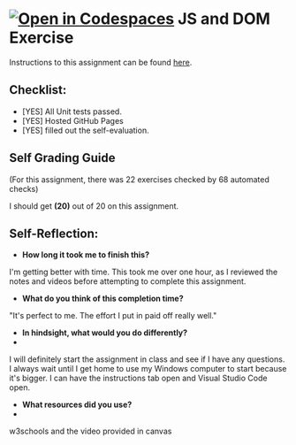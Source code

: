[![Open in Codespaces](https://classroom.github.com/assets/launch-codespace-7f7980b617ed060a017424585567c406b6ee15c891e84e1186181d67ecf80aa0.svg)](https://classroom.github.com/open-in-codespaces?assignment_repo_id=13611039)
JS and DOM Exercise
===================================

Instructions to this assignment can be found [here](https://it3049c.github.io/Material/Assignments/2.JavaScript_Exercises/).

## Checklist:
- [YES] All Unit tests passed.
- [YES] Hosted GitHub Pages
- [YES] filled out the self-evaluation.


## Self Grading Guide

<!--- Update the following line with your self-grade --->
<!--- Check the Rubric on Canvas for a guideline --->
(For this assignment, there was 22 exercises checked by 68 automated checks)

I should get **(20)** out of 20 on this assignment.

## Self-Reflection:

- **How long it took me to finish this?**
<!-- Answer below this line -->
I'm getting better with time. This took me over one hour, as I reviewed the notes and videos before attempting to complete this assignment.

- **What do you think of this completion time?**
<!-- Answer below this line -->
"It's perfect to me. The effort I put in paid off really well."

- **In hindsight, what would you do differently?**
- <!-- Answer below this line -->
I will definitely start the assignment in class and see if I have any questions. I always wait until I get home to use my Windows computer to start because it's bigger. I can have the instructions tab open and Visual Studio Code open.

- **What resources did you use?**
- <!-- Answer below this line -->
w3schools and the video provided in canvas 
